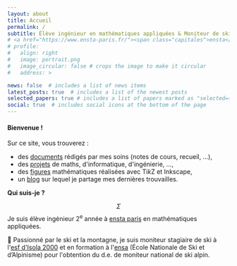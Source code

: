 ```yaml
---
layout: about
title: Accueil
permalink: /
subtitle: Élève ingénieur en mathématiques appliquées & Moniteur de ski
# <a href="https://www.ensta-paris.fr/"><span class="capitales">ensta</span> <span class="capitales">p</span>aris</a>
# profile:
#   align: right
#   image: portrait.png
#   image_circular: false # crops the image to make it circular
#   address: >

news: false  # includes a list of news items
latest_posts: true  # includes a list of the newest posts
selected_papers: true # includes a list of papers marked as "selected={true}"
social: true  # includes social icons at the bottom of the page
---
```

#### **Bienvenue !**


Sur ce site, vous trouverez :
- des [documents](/publications/) rédigés par mes soins (notes de cours, recueil, ...),
- des [projets](/projects/) de maths, d'informatique, d'ingénierie, ...,
- des [figures](/figures/) mathématiques réalisées avec Ti*k*Z et Inkscape,
- un [blog](/blog/) sur lequel je partage mes dernières trouvailles.


**Qui suis-je ?**

$$\Sigma$$ Je suis élève ingénieur 2<sup>e</sup> année à [<span class="capitales">ensta</span> <span class="capitales">p</span>aris](https://www.ensta-paris.fr/) en mathématiques appliquées.

:ski: Passionné par le ski et la montagne, je suis moniteur stagiaire de ski à l'[<span class="capitales">esf</span> d'Isola 2000](https://www.esf-isola2000.com/) et en formation à l'<span class="capitales">[ensa](https://www.ensa.sports.gouv.fr/)</span> (École Nationale de Ski et d’Alpinisme) pour l'obtention du <span class="capitales">d.e.</span> de moniteur national de ski alpin.